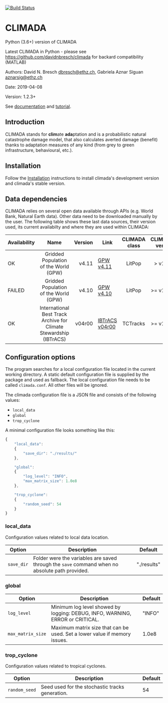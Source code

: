 [![Build Status](http://ied-wcr-jenkins.ethz.ch:8080/buildStatus/icon?job=climada_ci)](http://ied-wcr-jenkins.ethz.ch:8080/job/climada_ci/)

CLIMADA
=======
Python (3.6+) version of CLIMADA

Latest CLIMADA in Python - please see https://github.com/davidnbresch/climada for backard compatibility (MATLAB)

Authors: David N. Bresch <dbresch@ethz.ch>, Gabriela Aznar Siguan <aznarsig@ethz.ch>

Date: 2019-04-08

Version: 1.2.3+

See [documentation](http://climada-python.readthedocs.io/en/latest/) and [tutorial](https://github.com/davidnbresch/climada_python/tree/master/script/tutorial/1_main_climada.ipynb).

Introduction
------------

CLIMADA stands for **clim**ate **ada**ptation and is a probabilistic natural catastrophe damage model, that also calculates averted damage (benefit) thanks to adaptation measures of any kind (from grey to green infrastructure, behavioural, etc.).

Installation
------------

Follow the [Installation](https://climada-python.readthedocs.io/en/latest/install.html) instructions to install climada's development version and climada's stable version.

Data dependencies
-----------------

CLIMADA relies on several open data available through APIs (e.g. World Bank, Natural Earth data). Other data need to be downloaded manually by the user. The following table shows these last data sources, their version used, its current availabilty and where they are used within CLIMADA:

| Availability | Name | Version | Link | CLIMADA class | CLIMADA version | CLIMADA tutorial reference |
|--------------|:----:|--------:|------|:-------------:|----------------:|----------------:|
| OK | Gridded Population of the World (GPW)  | v4.11 | [GPW v4.11](http://sedac.ciesin.org/data/set/gpw-v4-population-count-rev11) | LitPop | > v1.2.3 | climada_entity_LitPop.ipynb |
| FAILED | Gridded Population of the World (GPW)  | v4.10 | [GPW v4.10](http://sedac.ciesin.org/data/set/gpw-v4-population-count-rev10) | LitPop | >= v1.2.0 | climada_entity_LitPop.ipynb |
| OK| International Best Track Archive for Climate Stewardship (IBTrACS) | v04r00 | [IBTrACS v04r00](ftp://eclipse.ncdc.noaa.gov/pub/ibtracs//v04r00/provisional/netcdf/) | TCTracks | >= v1.2.0 | climada_hazard_TropCyclone.ipynb |

Configuration options
---------------------

The program searches for a local configuration file located in the current 
working directory. A static default configuration file is supplied by the package 
and used as fallback. The local configuration file needs to be called 
``climada.conf``. All other files will be ignored.

The climada configuration file is a JSON file and consists of the following values:

- ``local_data``
- ``global``
- ``trop_cyclone``

A minimal configuration file looks something like this:

```javascript
{
    "local_data":
    {
        "save_dir": "./results/"
    },

    "global":
    {
        "log_level": "INFO",
        "max_matrix_size": 1.0e8
    },

    "trop_cyclone":
    {
        "random_seed": 54
    }
}
```

### local_data
Configuration values related to local data location.

| Option | Description | Default |
| ------ | ----------- | ------- |
| ``save_dir`` | Folder were the variables are saved through the ``save`` command when no absolute path provided. | "./results" |

### global
| Option | Description | Default |
| ------ | ----------- | ------- |
| ``log_level`` | Minimum log level showed by logging: DEBUG, INFO, WARNING, ERROR or CRITICAL. | "INFO" |
| ``max_matrix_size`` | Maximum matrix size that can be used. Set a lower value if memory issues. | 1.0e8 |

### trop_cyclone
Configuration values related to tropical cyclones.

| Option | Description | Default |
| ------ | ----------- | ------- |
| ``random_seed`` | Seed used for the stochastic tracks generation. | 54 |

